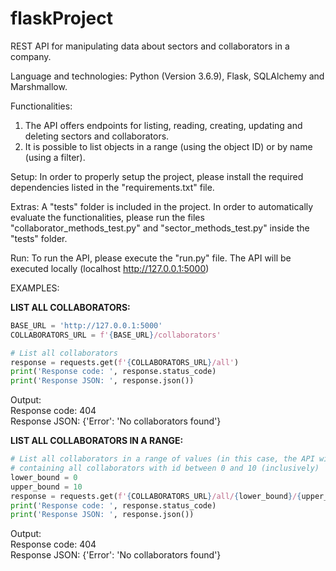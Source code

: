 # flaskProject

REST API for manipulating data about sectors and collaborators in a company.

Language and technologies: Python (Version 3.6.9), Flask, SQLAlchemy and Marshmallow.

Functionalities:
1) The API offers endpoints for listing, reading, creating, updating and deleting sectors and collaborators.
2) It is possible to list objects in a range (using the object ID) or by name (using a filter).

Setup: 
In order to properly setup the project, please install the required dependencies listed in the "requirements.txt" file.

Extras:
A "tests" folder is included in the project. In order to automatically evaluate the functionalities, please run the files "collaborator_methods_test.py" and "sector_methods_test.py" inside the "tests" folder.


Run:
To run the API, please execute the "run.py" file. The API will be executed locally (localhost http://127.0.0.1:5000)


EXAMPLES:

**LIST ALL COLLABORATORS:**

```python
BASE_URL = 'http://127.0.0.1:5000'
COLLABORATORS_URL = f'{BASE_URL}/collaborators'

# List all collaborators
response = requests.get(f'{COLLABORATORS_URL}/all')
print('Response code: ', response.status_code)
print('Response JSON: ', response.json())
```

Output:  
Response code:  404  
Response JSON:  {'Error': 'No collaborators found'}  

**LIST ALL COLLABORATORS IN A RANGE:**
```python
# List all collaborators in a range of values (in this case, the API will return a JSON
# containing all collaborators with id between 0 and 10 (inclusively)
lower_bound = 0
upper_bound = 10
response = requests.get(f'{COLLABORATORS_URL}/all/{lower_bound}/{upper_bound}')
print('Response code: ', response.status_code)
print('Response JSON: ', response.json())
```
Output:  
Response code:  404  
Response JSON:  {'Error': 'No collaborators found'}  

